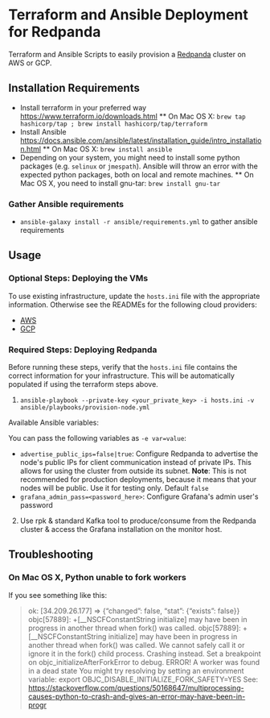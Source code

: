 # Terraform and Ansible Deployment for Redpanda

Terraform and Ansible Scripts to easily provision a [Redpanda](https://vectorized.io)
cluster on AWS or GCP.

## Installation Requirements

* Install terraform in your preferred way https://www.terraform.io/downloads.html
** On Mac OS X: `brew tap hashicorp/tap ; brew install hashicorp/tap/terraform`
* Install Ansible https://docs.ansible.com/ansible/latest/installation_guide/intro_installation.html
** On Mac OS X: `brew install ansible`
* Depending on your system, you might need to install some python packages (e.g. `selinux` or `jmespath`). Ansible will throw an error with the expected python packages, both on local and remote machines.
** On Mac OS X, you need to install gnu-tar: `brew install gnu-tar`

### Gather Ansible requirements 
* `ansible-galaxy install -r ansible/requirements.yml` to gather ansible requirements

## Usage

### Optional Steps: Deploying the VMs

To use existing infrastructure, update the `hosts.ini` file with the appropriate
information. Otherwise see the READMEs for the following cloud providers:

* [AWS](aws/readme.md)
* [GCP](gcp/readme.md)

### Required Steps: Deploying Redpanda

Before running these steps, verify that the `hosts.ini` file contains the
correct information for your infrastructure. This will be automatically
populated if using the terraform steps above.

1. `ansible-playbook --private-key <your_private_key> -i hosts.ini -v ansible/playbooks/provision-node.yml`

  Available Ansible variables:

  You can pass the following variables as `-e var=value`:

* `advertise_public_ips=false|true`: Configure Redpanda to advertise the
node's public IPs for client communication instead of private IPs.
This allows for using the cluster from outside its subnet.
**Note**: This is not recommended for production deployments, because it
means that your nodes will be public. Use it for testing only. Default `false`
* `grafana_admin_pass=<password_here>`: Configure Grafana's admin user's password

2. Use rpk & standard Kafka tool to produce/consume from the Redpanda cluster
& access the Grafana installation on the monitor host.


## Troubleshooting

### On Mac OS X, Python unable to fork workers

If you see something like this:
> ok: [34.209.26.177] => {“changed”: false, “stat”: {“exists”: false}}
> objc[57889]: +[__NSCFConstantString initialize] may have been in progress in another thread when fork() was called.
> objc[57889]: +[__NSCFConstantString initialize] may have been in progress in another thread when fork() was called. We cannot safely call it or ignore it in the fork() child process. Crashing instead. Set a breakpoint on objc_initializeAfterForkError to debug.
> ERROR! A worker was found in a dead state
You might try resolving by setting an environment variable:
> export OBJC_DISABLE_INITIALIZE_FORK_SAFETY=YES
See:
https://stackoverflow.com/questions/50168647/multiprocessing-causes-python-to-crash-and-gives-an-error-may-have-been-in-progr

